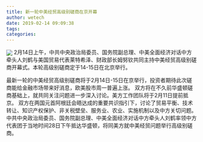 ```yaml
---
title: 新一轮中美经贸高级别磋商在京开幕
author: wetech
date: 2019-02-14 09:09:38
tags: 
categories: 
---
```

 
<!-- more -->
<img align="center" border="0" src="https://imgcdn.yicai.com/uppics/images/2019/02/ea7b76379028e30e0d9854e020ff7cc4.jpg" />
2月14日上午，中共中央政治局委员、国务院副总理、中美全面经济对话中方牵头人刘鹤与美国贸易代表莱特希泽、财政部长姆努钦共同主持中美经贸高级别磋商开幕式。本轮高级别磋商定于14-15日在北京举行。
 
 
最新一轮的中美经贸高级别磋商将于2月14日-15日在京举行，投资者期待此次磋商能给金融市场带来好消息，欧美股市周一普遍上涨。
双方将在不久前华盛顿磋商基础上，就共同关注问题进一步深入讨论。美方工作团队将于2月11日提前抵京。
双方在两国元首阿根廷会晤达成的重要共识指引下，讨论了贸易平衡、技术转让、知识产权保护、非关税壁垒、服务业、农业、实施机制以及中方关切问题。
中共中央政治局委员、国务院副总理、中美全面经济对话中方牵头人刘鹤率领中方代表团于当地时间28日下午抵达华盛顿，将同美方就中美经贸问题举行高级别磋商。
